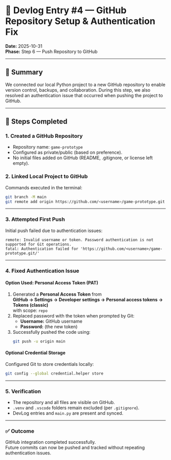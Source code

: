 
# 🧾 Devlog Entry #4 — GitHub Repository Setup & Authentication Fix  

**Date:** 2025-10-31  
**Phase:** Step 6 — Push Repository to GitHub  

---

## 🧩 Summary
We connected our local Python project to a new GitHub repository to enable version control, backups, and collaboration. During this step, we also resolved an authentication issue that occurred when pushing the project to GitHub.

---

## 🧰 Steps Completed

### 1. Created a GitHub Repository
- Repository name: `game-prototype`  
- Configured as private/public (based on preference).  
- No initial files added on GitHub (README, .gitignore, or license left empty).  

### 2. Linked Local Project to GitHub
Commands executed in the terminal:
```bash
git branch -M main
git remote add origin https://github.com/<username>/game-prototype.git
```

---

### 3. Attempted First Push
Initial push failed due to authentication issues:
```
remote: Invalid username or token. Password authentication is not supported for Git operations.
fatal: Authentication failed for 'https://github.com/<username>/game-prototype.git/'
```

---

### 4. Fixed Authentication Issue

#### Option Used: Personal Access Token (PAT)
1. Generated a **Personal Access Token** from  
   **GitHub → Settings → Developer settings → Personal access tokens → Tokens (classic)**  
   with scope: `repo`
2. Replaced password with the token when prompted by Git:
   - **Username:** GitHub username  
   - **Password:** (the new token)
3. Successfully pushed the code using:
   ```bash
   git push -u origin main
   ```

#### Optional Credential Storage
Configured Git to store credentials locally:
```bash
git config --global credential.helper store
```

---

### 5. Verification
- The repository and all files are visible on GitHub.  
- `.venv` and `.vscode` folders remain excluded (per `.gitignore`).  
- DevLog entries and `main.py` are present and synced.  

---

### ✅ Outcome
GitHub integration completed successfully.  
Future commits can now be pushed and tracked without repeating authentication issues.
